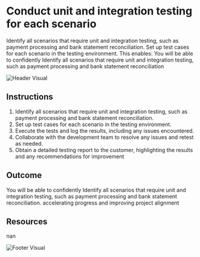 # Conduct unit and integration testing for each scenario

Identify all scenarios that require unit and integration testing, such as payment processing and bank statement reconciliation. Set up test cases for each scenario in the testing environment. This enables: You will be able to confidently Identify all scenarios that require unit and integration testing, such as payment processing and bank statement reconciliation

![Header Visual](https://raw.githubusercontent.com/BriskenFinancials/use-case-template/main/cards/assets/UC10000426-O-05-top.png)

## Instructions

1. Identify all scenarios that require unit and integration testing, such as payment processing and bank statement reconciliation.
2. Set up test cases for each scenario in the testing environment.
3. Execute the tests and log the results, including any issues encountered.
4. Collaborate with the development team to resolve any issues and retest as needed.
5. Obtain a detailed testing report to the customer, highlighting the results and any recommendations for improvement

## Outcome

You will be able to confidently Identify all scenarios that require unit and integration testing, such as payment processing and bank statement reconciliation. accelerating progress and improving project alignment

## Resources

nan

![Footer Visual](https://raw.githubusercontent.com/BriskenFinancials/use-case-template/main/cards/assets/UC10000426-O-05-bottom.png)